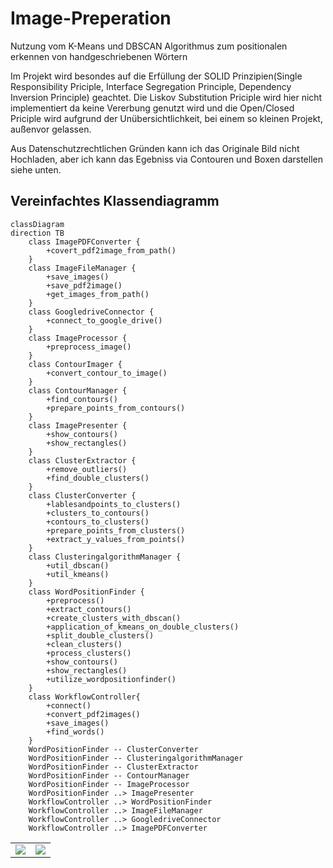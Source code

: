 # Image-Preperation
Nutzung vom K-Means und DBSCAN Algorithmus zum positionalen erkennen von handgeschriebenen Wörtern

Im Projekt wird besondes auf die Erfüllung der SOLID Prinzipien(Single Responsibility Priciple, Interface Segregation Principle, Dependency Inversion Principle) geachtet. 
Die Liskov Substitution Priciple wird hier nicht implementiert da keine Vererbung genutzt wird und die Open/Closed Priciple wird aufgrund der Unübersichtlichkeit, bei einem so kleinen Projekt, außenvor gelassen.

Aus Datenschutzrechtlichen Gründen kann ich das Originale Bild nicht Hochladen, aber ich kann das Egebniss via Contouren und Boxen darstellen siehe unten.


## Vereinfachtes Klassendiagramm

```mermaid
classDiagram
direction TB
    class ImagePDFConverter {
	    +covert_pdf2image_from_path()
    }
    class ImageFileManager {
	    +save_images()
	    +save_pdf2image()
	    +get_images_from_path()
    }
    class GoogledriveConnector {
	    +connect_to_google_drive()
    }
    class ImageProcessor {
	    +preprocess_image()
    }
    class ContourImager {
	    +convert_contour_to_image()
    }
    class ContourManager {
	    +find_contours()
	    +prepare_points_from_contours()
    }
    class ImagePresenter {
	    +show_contours()
	    +show_rectangles()
    }
    class ClusterExtractor {
	    +remove_outliers()
	    +find_double_clusters()
    }
    class ClusterConverter {
	    +lablesandpoints_to_clusters()
	    +clusters_to_contours()
	    +contours_to_clusters()
	    +prepare_points_from_clusters()
	    +extract_y_values_from_points()
    }
    class ClusteringalgorithmManager {
	    +util_dbscan()
	    +util_kmeans()
    }
    class WordPositionFinder {
	    +preprocess()
	    +extract_contours()
	    +create_clusters_with_dbscan()
	    +application_of_kmeans_on_double_clusters()
	    +split_double_clusters()
	    +clean_clusters()
	    +process_clusters()
	    +show_contours()
	    +show_rectangles()
	    +utilize_wordpositionfinder()
    }
    class WorkflowController{
        +connect()
        +convert_pdf2images()
        +save_images()
        +find_words()
    }
    WordPositionFinder -- ClusterConverter
    WordPositionFinder -- ClusteringalgorithmManager
    WordPositionFinder -- ClusterExtractor
    WordPositionFinder -- ContourManager
    WordPositionFinder -- ImageProcessor
    WordPositionFinder ..> ImagePresenter 
    WorkflowController ..> WordPositionFinder 
    WorkflowController ..> ImageFileManager 
    WorkflowController ..> GoogledriveConnector 
    WorkflowController ..> ImagePDFConverter
```


<!-- Die Darstellung mit HTML ist völlig KI generiert, ich weis nicht wie mann mit HTML umgeht und es intressiert mich auch nicht-->
<table>
  <tr>
    <td><img src="https://github.com/user-attachments/assets/fbd60279-9a6a-4076-b7a7-8e2f80716640" style="max-width:100%; height:auto;"/></td>
    <td><img src="https://github.com/user-attachments/assets/341b1a3c-8376-4fec-9911-22b2757b905c" style="max-width:100%; height:auto;"/></td>
  </tr>
</table>

